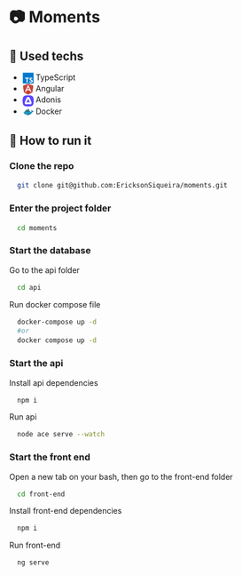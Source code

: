 # 📷 Moments

## 🧠 Used techs
- <img align="center" alt="Erickson-Ts" height="20" width="20" src="https://raw.githubusercontent.com/devicons/devicon/master/icons/typescript/typescript-plain.svg"> TypeScript 
- <img align="center" alt="Erickson-Angular" height="20" width="20" src="https://raw.githubusercontent.com/devicons/devicon/master/icons/angularjs/angularjs-plain.svg"> Angular
- <img align="center" alt="Erickson-Adonis" height="20" width="20" src="https://raw.githubusercontent.com/devicons/devicon/master/icons/adonisjs/adonisjs-original.svg"> Adonis
- <img align="center" alt="Erickson-Adonis" height="20" width="20" src="https://raw.githubusercontent.com/devicons/devicon/master/icons/docker/docker-original.svg"> Docker

## 🏃 How to run it

### Clone the repo
```bash
  git clone git@github.com:EricksonSiqueira/moments.git
```

### Enter the project folder
```bash
  cd moments
```

### Start the database
Go to the api folder

```bash
  cd api
```

Run docker compose file

```bash
  docker-compose up -d
  #or
  docker compose up -d
```

### Start the api
Install api dependencies
```bash
  npm i
```
Run api

```bash
  node ace serve --watch 
```

### Start the front end
Open a new tab on your bash, then go to the front-end folder
```bash
  cd front-end 
```
Install front-end dependencies
```bash
  npm i
```
Run front-end

```bash
  ng serve
```
